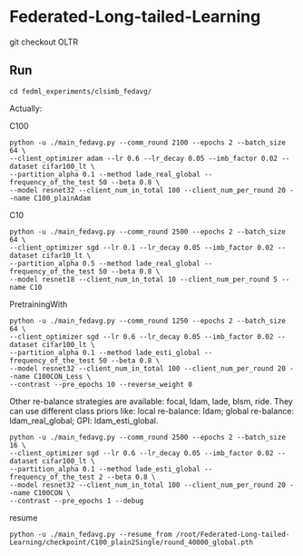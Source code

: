 # Federated-Long-tailed-Learning

git checkout OLTR

## Run

```
cd fedml_experiments/clsimb_fedavg/
```


Actually:

C100
```
python -u ./main_fedavg.py --comm_round 2100 --epochs 2 --batch_size 64 \
--client_optimizer adam --lr 0.6 --lr_decay 0.05 --imb_factor 0.02 --dataset cifar100_lt \
--partition_alpha 0.1 --method lade_real_global --frequency_of_the_test 50 --beta 0.8 \
--model resnet32 --client_num_in_total 100 --client_num_per_round 20 --name C100_plainAdam
```

C10
```
python -u ./main_fedavg.py --comm_round 2500 --epochs 2 --batch_size 64 \
--client_optimizer sgd --lr 0.1 --lr_decay 0.05 --imb_factor 0.02 --dataset cifar10_lt \
--partition_alpha 0.5 --method lade_real_global --frequency_of_the_test 50 --beta 0.8 \
--model resnet18 --client_num_in_total 10 --client_num_per_round 5 --name C10
```

PretrainingWith
```
python -u ./main_fedavg.py --comm_round 1250 --epochs 2 --batch_size 64 \
--client_optimizer sgd --lr 0.6 --lr_decay 0.05 --imb_factor 0.02 --dataset cifar100_lt \
--partition_alpha 0.1 --method lade_esti_global --frequency_of_the_test 50 --beta 0.8 \
--model resnet32 --client_num_in_total 100 --client_num_per_round 20 --name C100CON_Less \
--contrast --pre_epochs 10 --reverse_weight 0
```

Other re-balance strategies are available: focal, ldam, lade, blsm, ride.
They can use different class priors like: local re-balance: ldam; global re-balance: ldam_real_global; GPI: ldam_esti_global.

```
python -u ./main_fedavg.py --comm_round 2500 --epochs 2 --batch_size 16 \
--client_optimizer sgd --lr 0.6 --lr_decay 0.05 --imb_factor 0.02 --dataset cifar100_lt \
--partition_alpha 0.1 --method lade_esti_global --frequency_of_the_test 2 --beta 0.8 \
--model resnet32 --client_num_in_total 100 --client_num_per_round 20 --name C100CON \
--contrast --pre_epochs 1 --debug 
```

resume
```
python -u ./main_fedavg.py --resume_from /root/Federated-Long-tailed-Learning/checkpoint/C100_plain2Single/round_40000_global.pth
```